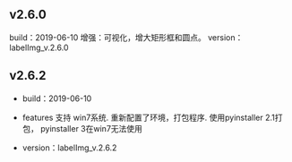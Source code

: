 ## v2.6.0
build：2019-06-10
增强：可视化，增大矩形框和圆点。
version：labelImg_v.2.6.0


## v2.6.2
* build：2019-06-10

* features
支持 win7系统.
重新配置了环境，打包程序.
使用pyinstaller 2.1打包， pyinstaller 3在win7无法使用

* version：labelImg_v.2.6.2
